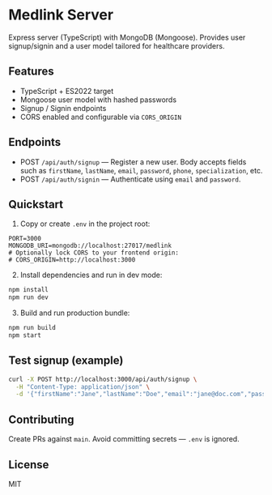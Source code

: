 # Medlink Server

Express server (TypeScript) with MongoDB (Mongoose). Provides user signup/signin and a user model tailored for healthcare providers.

## Features

- TypeScript + ES2022 target
- Mongoose user model with hashed passwords
- Signup / Signin endpoints
- CORS enabled and configurable via `CORS_ORIGIN`

## Endpoints

- POST `/api/auth/signup` — Register a new user. Body accepts fields such as `firstName`, `lastName`, `email`, `password`, `phone`, `specialization`, etc.
- POST `/api/auth/signin` — Authenticate using `email` and `password`.

## Quickstart

1. Copy or create `.env` in the project root:

```env
PORT=3000
MONGODB_URI=mongodb://localhost:27017/medlink
# Optionally lock CORS to your frontend origin:
# CORS_ORIGIN=http://localhost:3000
```

2. Install dependencies and run in dev mode:

```bash
npm install
npm run dev
```

3. Build and run production bundle:

```bash
npm run build
npm start
```

## Test signup (example)

```bash
curl -X POST http://localhost:3000/api/auth/signup \
  -H "Content-Type: application/json" \
  -d '{"firstName":"Jane","lastName":"Doe","email":"jane@doc.com","password":"pass123","phone":"+234800000001","country":"Nigeria","city":"Abuja","specialization":["General Practitioner"],"yearsOfExperience":6,"licenseNumber":"LIC-12345","licenseCountry":"NG","licenseFileUrl":"https://res.cloudinary.com/demo/image/upload/sample.jpg","profileImageUrl":"https://res.cloudinary.com/demo/image/upload/sample.jpg","bio":"Experienced GP with focus on primary care.","languages":["English"],"availability":[{"day":"mon","from":"09:00","to":"17:00"}]}'
```

## Contributing

Create PRs against `main`. Avoid committing secrets — `.env` is ignored.

## License

MIT
